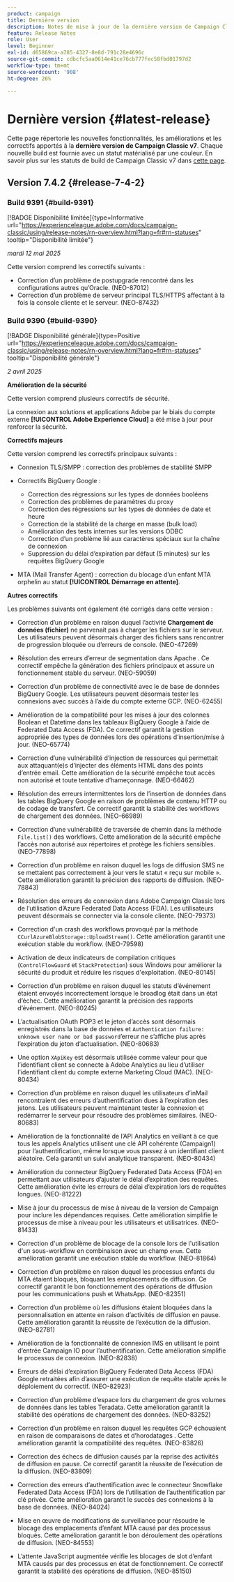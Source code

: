 ```yaml
---
product: campaign
title: Dernière version
description: Notes de mise à jour de la dernière version de Campaign Classic v7
feature: Release Notes
role: User
level: Beginner
exl-id: d65869ca-a785-4327-8e8d-791c28e4696c
source-git-commit: cdbcfc5aa0614e41ce76cb777fec58fbd01797d2
workflow-type: tm+mt
source-wordcount: '908'
ht-degree: 26%

---
```


# Dernière version {#latest-release}

Cette page répertorie les nouvelles fonctionnalités, les améliorations et les correctifs apportés à la **dernière version de Campaign Classic v7**. Chaque nouvelle build est fournie avec un statut matérialisé par une couleur. En savoir plus sur les statuts de build de Campaign Classic v7 dans [cette page](rn-overview.md).

## Version 7.4.2  {#release-7-4-2}

### Build 9391 {#build-9391}

[!BADGE Disponibilité limitée]{type=Informative url="https://experienceleague.adobe.com/docs/campaign-classic/using/release-notes/rn-overview.html?lang=fr#rn-statuses" tooltip="Disponibilité limitée"}

_mardi 12 mai 2025_

Cette version comprend les correctifs suivants :

* Correction d’un problème de postupgrade rencontré dans les configurations autres qu’Oracle. (NEO-87012)
* Correction d’un problème de serveur principal TLS/HTTPS affectant à la fois la console cliente et le serveur. (NEO-87432)

### Build 9390 {#build-9390}

[!BADGE Disponibilité générale]{type=Positive url="https://experienceleague.adobe.com/docs/campaign-classic/using/release-notes/rn-overview.html?lang=fr#rn-statuses" tooltip="Disponibilité générale"}

_2 avril 2025_

<!--
### Compatibility updates {#comp-7-4-2}

This release comes with the following compatibility updates:

* JQuery library update: fixes multiple UI issues (reports, web apps)
* PostgreSQL 15 and 16

-->

**Amélioration de la sécurité**

Cette version comprend plusieurs correctifs de sécurité.

La connexion aux solutions et applications Adobe par le biais du compte externe **[!UICONTROL Adobe Experience Cloud]** a été mise à jour pour renforcer la sécurité.

**Correctifs majeurs**

Cette version comprend les correctifs principaux suivants :

* Connexion TLS/SMPP : correction des problèmes de stabilité SMPP

* Correctifs BigQuery Google :

   * Correction des régressions sur les types de données booléens
   * Correction des problèmes de paramètres du proxy
   * Correction des régressions sur les types de données de date et heure
   * Correction de la stabilité de la charge en masse (bulk load)
   * Amélioration des tests internes sur les versions ODBC
   * Correction d’un problème lié aux caractères spéciaux sur la chaîne de connexion
   * Suppression du délai d’expiration par défaut (5 minutes) sur les requêtes BigQuery Google

* MTA (Mail Transfer Agent) : correction du blocage d’un enfant MTA orphelin au statut **[!UICONTROL Démarrage en attente]**.


**Autres correctifs**

Les problèmes suivants ont également été corrigés dans cette version :

* Correction d’un problème en raison duquel l’activité **Chargement de données (fichier)** ne parvenait pas à charger les fichiers sur le serveur<!--after an upgrade to version 8.3.8-->. Les utilisateurs peuvent désormais charger des fichiers sans rencontrer de progression bloquée ou d’erreurs de console. (NEO-47269)

* Résolution des erreurs d’erreur de segmentation dans Apache <!--following an upgrade to Adobe Campaign Classic 7.2.2 build 9349-->. Ce correctif empêche la génération des fichiers principaux et assure un fonctionnement stable du serveur. (NEO-59059)

* Correction d’un problème de connectivité avec le <!--after upgrading to version 7.3.3 build 9359--> de base de données BigQuery Google. Les utilisateurs peuvent désormais tester les connexions avec succès à l’aide du compte externe GCP. (NEO-62455)

* Amélioration de la compatibilité pour les mises à jour des colonnes Boolean et Datetime dans les tableaux BigQuery Google à l’aide de Federated Data Access (FDA). Ce correctif garantit la gestion appropriée des types de données lors des opérations d’insertion/mise à jour. (NEO-65774)

* Correction d’une vulnérabilité d’injection de ressources qui permettait aux attaquant(e)s d’injecter des éléments HTML dans des points d’entrée email. Cette amélioration de la sécurité empêche tout accès non autorisé et toute tentative d’hameçonnage. (NEO-66462)

* Résolution des erreurs intermittentes lors de l’insertion de données dans les tables BigQuery Google en raison de problèmes de contenu HTTP ou de codage de transfert. Ce correctif garantit la stabilité des workflows de chargement des données. (NEO-66989)

* Correction d’une vulnérabilité de traversée de chemin dans la méthode `File.list()` des workflows. Cette amélioration de la sécurité empêche l’accès non autorisé aux répertoires et protège les fichiers sensibles. (NEO-77898)

* Correction d’un problème en raison duquel les logs de diffusion SMS ne se mettaient pas correctement à jour vers le statut « reçu sur mobile ». Cette amélioration garantit la précision des rapports de diffusion. (NEO-78843)

* Résolution des erreurs de connexion dans Adobe Campaign Classic lors de l’utilisation d’Azure Federated Data Access (FDA). Les utilisateurs peuvent désormais se connecter via la console cliente. (NEO-79373)

* Correction d&#39;un crash des workflows provoqué par la méthode `CCurlAzureBlobStorage::UploadStream()`. Cette amélioration garantit une exécution stable du workflow. (NEO-79598)

* Activation de deux indicateurs de compilation critiques (`ControlFlowGuard` et `StackProtection`) sous Windows pour améliorer la sécurité du produit et réduire les risques d&#39;exploitation. (NEO-80145)

* Correction d’un problème en raison duquel les statuts d’événement étaient envoyés incorrectement lorsque le broadlog était dans un état d’échec. Cette amélioration garantit la précision des rapports d’événement. (NEO-80245)

* L’actualisation OAuth POP3 et le jeton d’accès sont désormais enregistrés dans la base de données et `Authentication failure: unknown user name or bad password`’erreur ne s’affiche plus après l’expiration du jeton d’actualisation. (NEO-80683)

* Une option `XApiKey` est désormais utilisée comme valeur pour que l’identifiant client se connecte à Adobe Analytics au lieu d’utiliser l’identifiant client du compte externe Marketing Cloud (MAC). (NEO-80434)

* Correction d’un problème en raison duquel les utilisateurs d’inMail rencontraient des erreurs d’authentification dues à l’expiration des jetons. Les utilisateurs peuvent maintenant tester la connexion et redémarrer le serveur pour résoudre des problèmes similaires. (NEO-80683)

* Amélioration de la fonctionnalité de l’API Analytics en veillant à ce que tous les appels Analytics utilisent une clé API cohérente (Campaign1) pour l’authentification, même lorsque vous passez à un identifiant client aléatoire. Cela garantit un suivi analytique transparent. (NEO-80434)

* Amélioration du connecteur BigQuery Federated Data Access (FDA) en permettant aux utilisateurs d’ajuster le délai d’expiration des requêtes. Cette amélioration évite les erreurs de délai d’expiration lors de requêtes longues. (NEO-81222)

* Mise à jour du processus de mise à niveau de la version de Campaign <!--7.4.1--> pour inclure les dépendances requises. Cette amélioration simplifie le processus de mise à niveau pour les utilisateurs et utilisatrices. (NEO-81433)

* Correction d&#39;un problème de blocage de la console lors de l&#39;utilisation d&#39;un sous-workflow en combinaison avec un champ `enum`. Cette amélioration garantit une exécution stable du workflow. (NEO-81864)

* Correction d’un problème en raison duquel les processus enfants du MTA étaient bloqués, bloquant les emplacements de diffusion. Ce correctif garantit le bon fonctionnement des opérations de diffusion pour les communications push et WhatsApp. (NEO-82351)

* Correction d’un problème où les diffusions étaient bloquées dans la personnalisation en attente en raison d’activités de diffusion en pause. Cette amélioration garantit la réussite de l’exécution de la diffusion. (NEO-82781)

* Amélioration de la fonctionnalité de connexion IMS en utilisant le point d’entrée Campaign IO pour l’authentification. Cette amélioration simplifie le processus de connexion. (NEO-82838)

* Erreurs de délai d’expiration BigQuery Federated Data Access (FDA) Google retraitées afin d’assurer une exécution de requête stable après le déploiement du correctif. (NEO-82923)

* Correction d’un problème d’espace lors du chargement de gros volumes de données dans les tables Teradata. Cette amélioration garantit la stabilité des opérations de chargement des données. (NEO-83252)

* Correction d’un problème en raison duquel les requêtes GCP échouaient en raison de comparaisons de dates et d’horodatages <!--after upgrading to version 9383-->. Cette amélioration garantit la compatibilité des requêtes. (NEO-83826)

* Correction des échecs de diffusion causés par la reprise des activités de diffusion en pause. Ce correctif garantit la réussite de l’exécution de la diffusion. (NEO-83809)

* Correction des erreurs d’authentification avec le connecteur Snowflake Federated Data Access (FDA) lors de l’utilisation de l’authentification par clé privée. Cette amélioration garantit le succès des connexions à la base de données. (NEO-84024)

* Mise en œuvre de modifications de surveillance pour résoudre le blocage des emplacements d’enfant MTA causé par des processus bloqués. Cette amélioration garantit le bon déroulement des opérations de diffusion. (NEO-84553)

* L’attente JavaScript augmentée vérifie les blocages de slot d’enfant MTA causés par des processus en état de fonctionnement. Ce correctif garantit la stabilité des opérations de diffusion. (NEO-85150)

